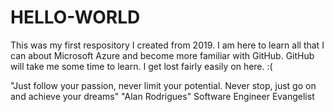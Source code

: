 # HELLO-WORLD
This was my first respository I created from 2019.
I am here to learn all that I can about Microsoft Azure and become more familiar with GitHub. 
GitHub will take me some time to learn. I get lost fairly easily on here. 
:(

"Just follow your passion, never limit your potential. Never stop, just go on and achieve your dreams"
                                                               "Alan Rodrigues" Software Engineer Evangelist
